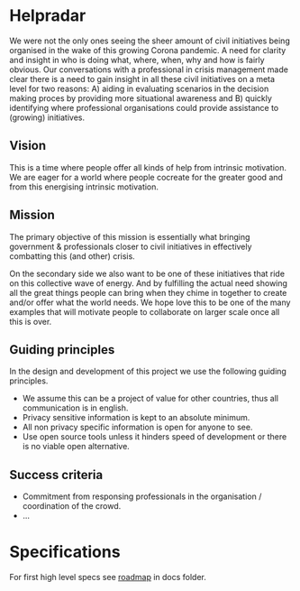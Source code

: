 # Helpradar
We were not the only ones seeing the sheer amount of civil initiatives being organised in the wake of this growing Corona pandemic. A need for clarity and insight in who is doing what, where, when, why and how is fairly obvious.
Our conversations with a professional in crisis management made clear there is a need to gain insight in all these civil initiatives on a meta level for two reasons: A) aiding in evaluating scenarios in the decision making proces by providing more situational awareness and B) quickly identifying where professional organisations could provide assistance to (growing) initiatives.

## Vision
This is a time where people offer all kinds of help from intrinsic motivation. We are eager for a world where people cocreate for the greater good and from this energising intrinsic motivation.

## Mission
The primary objective of this mission is essentially what bringing government & professionals closer to civil initiatives in effectively combatting this (and other) crisis.

On the secondary side we also want to be one of these initiatives that ride on this collective wave of energy. And by fulfilling the actual need showing all the great things people can bring when they chime in together to create and/or offer what the world needs. We hope love this to be one of the many examples that will motivate people to collaborate on larger scale once all this is over.

## Guiding principles
In the design and development of this project we use the following guiding principles.
* We assume this can be a project of value for other countries, thus all communication is in english.
* Privacy sensitive information is kept to an absolute minimum.
* All non privacy specific information is open for anyone to see.
* Use open source tools unless it hinders speed of development or there is no viable open alternative.

## Success criteria
* Commitment from responsing professionals in the organisation / coordination of the crowd.
* ...

# Specifications
For first high level specs see [roadmap](docs/roadmap.md) in docs folder.
